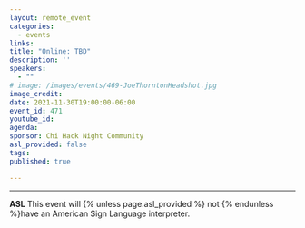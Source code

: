 ```yaml
---
layout: remote_event
categories:
  - events
links: 
title: "Online: TBD"
description: ''
speakers:
  - ""
# image: /images/events/469-JoeThorntonHeadshot.jpg
image_credit:
date: 2021-11-30T19:00:00-06:00
event_id: 471
youtube_id: 
agenda: 
sponsor: Chi Hack Night Community
asl_provided: false
tags: 
published: true

---
```



---

**ASL** This event will {% unless page.asl_provided %} not {% endunless %}have an American Sign Language interpreter.
